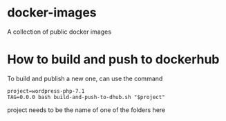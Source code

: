 # docker-images

A collection of public docker images

# How to build and push to dockerhub

To build and publish a new one, can use the command
```shell
project=wordpress-php-7.1
TAG=0.0.0 bash build-and-push-to-dhub.sh "$project"
```

project needs to be the name of one of the folders here
